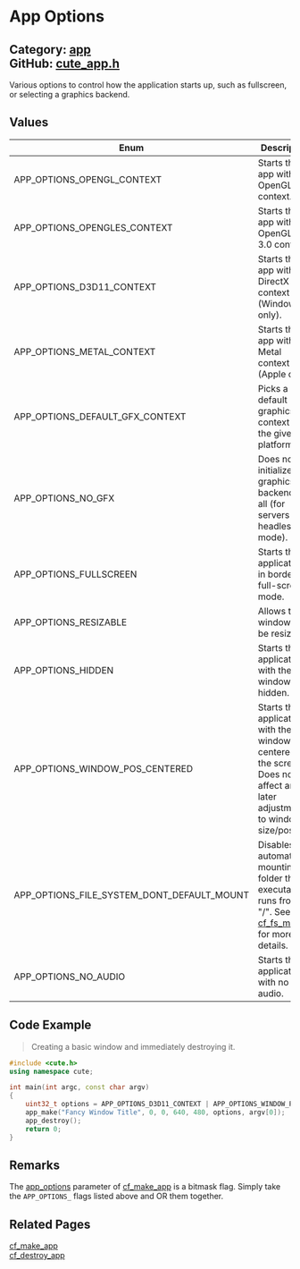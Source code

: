 [//]: # (This file is automatically generated by Cute Framework's docs parser.)
[//]: # (Do not edit this file by hand!)
[//]: # (See: https://github.com/RandyGaul/cute_framework/blob/master/samples/docs_parser.cpp)
[](../header.md ':include')

# App Options

Category: [app](/api_reference?id=app)  
GitHub: [cute_app.h](https://github.com/RandyGaul/cute_framework/blob/master/include/cute_app.h)  
---

Various options to control how the application starts up, such as fullscreen, or selecting a graphics backend.

## Values

Enum | Description
--- | ---
APP_OPTIONS_OPENGL_CONTEXT | Starts the app with an OpenGL 3.3 context.
APP_OPTIONS_OPENGLES_CONTEXT | Starts the app with an OpenGL ES 3.0 context.
APP_OPTIONS_D3D11_CONTEXT | Starts the app with a DirectX 11 context (Windows only).
APP_OPTIONS_METAL_CONTEXT | Starts the app with a Metal context (Apple only).
APP_OPTIONS_DEFAULT_GFX_CONTEXT | Picks a good default graphics context for the given platform.
APP_OPTIONS_NO_GFX | Does not initialize any graphics backend at all (for servers or headless mode).
APP_OPTIONS_FULLSCREEN | Starts the application in borderless full-screen mode.
APP_OPTIONS_RESIZABLE | Allows the window to be resized.
APP_OPTIONS_HIDDEN | Starts the application with the window hidden.
APP_OPTIONS_WINDOW_POS_CENTERED | Starts the application with the window centered on the screen. Does not affect any later adjustments to window size/position.
APP_OPTIONS_FILE_SYSTEM_DONT_DEFAULT_MOUNT | Disables automatically mounting the folder the executable runs from to "/". See [cf_fs_mount](/file/cf_fs_mount.md) for more details.
APP_OPTIONS_NO_AUDIO | Starts the application with no audio.

## Code Example

> Creating a basic window and immediately destroying it.

```cpp
#include <cute.h>
using namespace cute;

int main(int argc, const char argv)
{
    uint32_t options = APP_OPTIONS_D3D11_CONTEXT | APP_OPTIONS_WINDOW_POS_CENTERED;
    app_make("Fancy Window Title", 0, 0, 640, 480, options, argv[0]);
    app_destroy();
    return 0;
}
```

## Remarks

The [app_options](/app/app_options.md) parameter of [cf_make_app](/app/cf_make_app.md) is a bitmask flag. Simply take the `APP_OPTIONS_` flags listed above and OR them together.

## Related Pages

[cf_make_app](/app/cf_make_app.md)  
[cf_destroy_app](/app/cf_destroy_app.md)  
